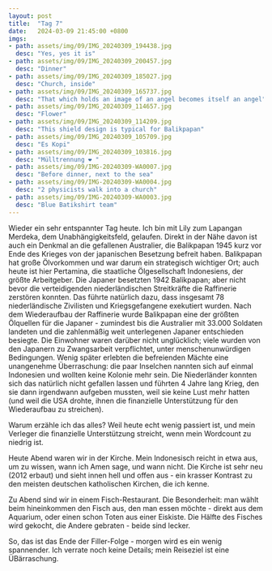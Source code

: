 ```yaml
---
layout: post
title:  "Tag 7"
date:   2024-03-09 21:45:00 +0800
imgs: 
- path: assets/img/09/IMG_20240309_194438.jpg
  desc: "Yes, yes it is"
- path: assets/img/09/IMG_20240309_200457.jpg
  desc: "Dinner"
- path: assets/img/09/IMG_20240309_185027.jpg
  desc: "Church, inside"
- path: assets/img/09/IMG_20240309_165737.jpg
  desc: "That which holds an image of an angel becomes itself an angel"
- path: assets/img/09/IMG_20240309_114657.jpg
  desc: "Flower"
- path: assets/img/09/IMG_20240309_114209.jpg
  desc: "This shield design is typical for Balikpapan"
- path: assets/img/09/IMG_20240309_105709.jpg
  desc: "Es Kopi"
- path: assets/img/09/IMG_20240309_103816.jpg
  desc: "Mülltrennung ❤️ "
- path: assets/img/09/IMG-20240309-WA0007.jpg
  desc: "Before dinner, next to the sea"
- path: assets/img/09/IMG-20240309-WA0004.jpg
  desc: "2 physicists walk into a church"
- path: assets/img/09/IMG-20240309-WA0003.jpg
  desc: "Blue Batikshirt team"
---
```


Wieder ein sehr entspannter Tag heute. Ich bin mit Lily zum Lapangan Merdeka, dem Unabhängigkeitsfeld, gelaufen. Direkt in der Nähe davon ist auch ein Denkmal an die gefallenen Australier, die Balikpapan 1945 kurz vor Ende des Krieges von der japanischen Besetzung befreit haben. Balikpapan hat große Ölvorkommen und war darum ein strategisch wichtiger Ort; auch heute ist hier Pertamina, die staatliche Ölgesellschaft Indonesiens, der größte Arbeitgeber.
Die Japaner besetzten 1942 Balikpapan; aber nicht bevor die verteidigenden niederländischen Streitkräfte die Raffinerie zerstören konnten. Das führte natürlich dazu, dass insgesamt 78  niederländische Zivilisten und Kriegsgefangene exekutiert wurden. Nach dem Wiederaufbau der Raffinerie wurde Balikpapan eine der größten Ölquellen für die Japaner - zumindest bis die Australier mit 33.000 Soldaten landeten und die zahlenmäßig weit unterlegenen Japaner entschieden besiegte.
Die Einwohner waren darüber nicht unglücklich; viele wurden von den Japanern zu Zwangsarbeit verpflichtet, unter menschenunwürdigen Bedingungen.
Wenig später erlebten die befreienden Mächte eine unangenehme Überraschung: die paar Inselchen nannten sich auf einmal Indonesien und wollten keine Kolonie mehr sein. Die Niederländer konnten sich das natürlich nicht gefallen lassen und führten 4 Jahre lang Krieg, den sie dann irgendwann aufgeben mussten, weil sie keine Lust mehr hatten (und weil die USA drohte, ihnen die finanzielle Unterstützung für den Wiederaufbau zu streichen).

Warum erzähle ich das alles? Weil heute echt wenig passiert ist, und mein Verleger die finanzielle Unterstützung streicht, wenn mein Wordcount zu niedrig ist.

Heute Abend waren wir in der Kirche. Mein Indonesisch reicht in etwa aus, um zu wissen, wann ich Amen sage, und wann nicht.
Die Kirche ist sehr neu (2012 erbaut) und sieht innen hell und offen aus - ein krasser Kontrast zu den meisten deutschen katholischen Kirchen, die ich kenne.

Zu Abend sind wir in einem Fisch-Restaurant. Die Besonderheit: man wählt beim hineinkommen den Fisch aus, den man essen möchte - direkt aus dem Aquarium, oder einen schon Toten aus einer Eiskiste. 
Die Hälfte des Fisches wird gekocht, die Andere gebraten - beide sind lecker.

So, das ist das Ende der Filler-Folge - morgen wird es ein wenig spannender. Ich verrate noch keine Details; mein Reiseziel ist eine ÜBärraschung.